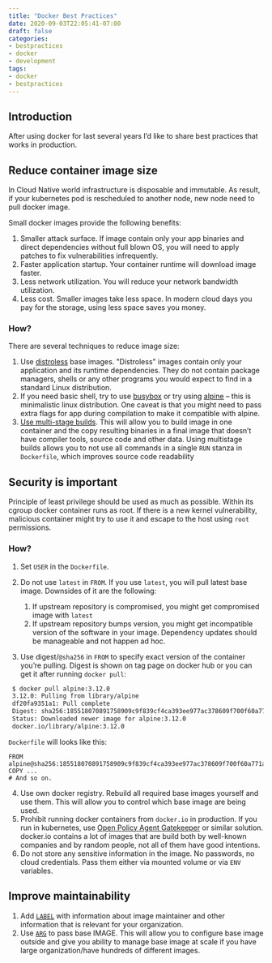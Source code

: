```yaml
---
title: "Docker Best Practices"
date: 2020-09-03T22:05:41-07:00
draft: false
categories:
- bestpractices
- docker
- development
tags:
- docker
- bestpractices
---
```


## Introduction 

After using docker for last several years I’d like to share best practices that works in production.
<!--more-->

## Reduce container image size
In Cloud Native world infrastructure is disposable and immutable. As result, if your kubernetes pod is rescheduled to another node, new node need to pull docker image.

Small docker images provide the following benefits:

1. Smaller attack surface. If image contain only your app binaries and direct dependencies without full blown OS, you will need to apply patches to fix vulnerabilities infrequently. 
2. Faster application startup. Your container runtime will download image faster.
3. Less network utilization. You will reduce your network bandwidth utilization.
4. Less cost. Smaller images take less space. In modern cloud days you pay for the storage, using less space saves you money.

### How?
There are several techniques to reduce image size:

1. Use [distroless](https://github.com/GoogleContainerTools/distroless) base images. "Distroless" images contain only your application and its runtime dependencies. They do not contain package managers, shells or any other programs you would expect to find in a standard Linux distribution.
2. If you need basic shell, try to use [busybox](https://hub.docker.com/_/busybox) or try using [alpine](https://hub.docker.com/_/alpine) – this is minimalistic linux distribution. One caveat is that you might need to pass extra flags for app during compilation to make it compatible with alpine.
3. [Use multi-stage builds](https://docs.docker.com/develop/develop-images/multistage-build/). This will allow you to build image in one container and the copy resulting binaries in a final image that doesn’t have compiler tools, source code and other data. Using multistage builds allows you to not use all commands in a single `RUN` stanza in `Dockerfile`, which improves source code readability

## Security is important
Principle of least privilege should be used as much as possible. Within its cgroup docker container runs as root. If there is a new kernel vulnerability, malicious container might try to use it and escape to the host using 	`root` permissions.

### How?
1. Set `USER` in the `Dockerfile`.
2. Do not use `latest` in `FROM`. If you use `latest`, you will pull latest base image. Downsides of it are the following:

	1. If upstream repository is compromised, you might get compromised image with `latest`
	2. If upstream repository bumps version, you might get incompatible version of the software in your image. Dependency updates should be manageable and not happen ad hoc.
 
3. Use digest/`@sha256` in `FROM` to specify exact version of the container you’re pulling. Digest is shown on tag page on docker hub or you can get it after running `docker pull`:

```bash
 $ docker pull alpine:3.12.0
 3.12.0: Pulling from library/alpine
 df20fa9351a1: Pull complete
 Digest: sha256:185518070891758909c9f839cf4ca393ee977ac378609f700f60a771a2dfe321
 Status: Downloaded newer image for alpine:3.12.0
 docker.io/library/alpine:3.12.0
```

`Dockerfile` will looks like this:
	
```docker
FROM alpine@sha256:185518070891758909c9f839cf4ca393ee977ac378609f700f60a771a2dfe321
COPY ...
# And so on.
``` 
	
4. Use own docker registry. Rebuild all required base images yourself and use them. This will allow you to control which base image are being used.
5. Prohibit running docker containers from `docker.io` in production. If you run in kubernetes, use [Open Policy Agent Gatekeeper](https://github.com/open-policy-agent/gatekeeper) or similar solution. docker.io contains a lot of images that are build both by well-known companies and by random people, not all of them have good intentions.
6. Do not store any sensitive information in the image. No passwords, no cloud credentials. Pass them either via mounted volume or via `ENV` variables.

## Improve maintainability
1. Add [`LABEL`](https://docs.docker.com/engine/reference/builder/#label) with information about image maintainer and other information that is relevant for your organization.
2. Use [`ARG`](https://docs.docker.com/engine/reference/builder/#arg) to pass base IMAGE. This will allow you to configure base image outside and give you ability to manage base image at scale if you have large organization/have hundreds of different images.
